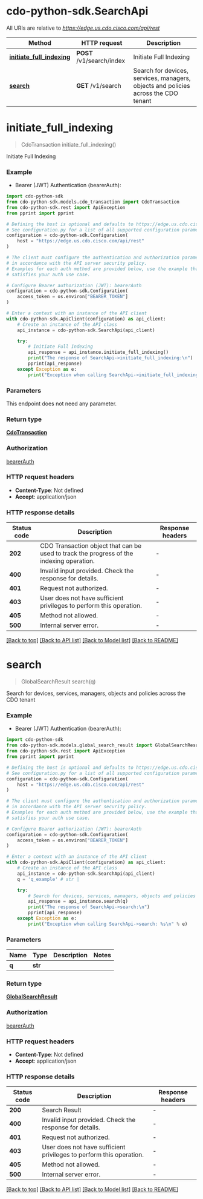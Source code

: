 # cdo-python-sdk.SearchApi

All URIs are relative to *https://edge.us.cdo.cisco.com/api/rest*

Method | HTTP request | Description
------------- | ------------- | -------------
[**initiate_full_indexing**](SearchApi.md#initiate_full_indexing) | **POST** /v1/search/index | Initiate Full Indexing
[**search**](SearchApi.md#search) | **GET** /v1/search | Search for devices, services, managers, objects and policies across the CDO tenant


# **initiate_full_indexing**
> CdoTransaction initiate_full_indexing()

Initiate Full Indexing

### Example

* Bearer (JWT) Authentication (bearerAuth):

```python
import cdo-python-sdk
from cdo-python-sdk.models.cdo_transaction import CdoTransaction
from cdo-python-sdk.rest import ApiException
from pprint import pprint

# Defining the host is optional and defaults to https://edge.us.cdo.cisco.com/api/rest
# See configuration.py for a list of all supported configuration parameters.
configuration = cdo-python-sdk.Configuration(
    host = "https://edge.us.cdo.cisco.com/api/rest"
)

# The client must configure the authentication and authorization parameters
# in accordance with the API server security policy.
# Examples for each auth method are provided below, use the example that
# satisfies your auth use case.

# Configure Bearer authorization (JWT): bearerAuth
configuration = cdo-python-sdk.Configuration(
    access_token = os.environ["BEARER_TOKEN"]
)

# Enter a context with an instance of the API client
with cdo-python-sdk.ApiClient(configuration) as api_client:
    # Create an instance of the API class
    api_instance = cdo-python-sdk.SearchApi(api_client)

    try:
        # Initiate Full Indexing
        api_response = api_instance.initiate_full_indexing()
        print("The response of SearchApi->initiate_full_indexing:\n")
        pprint(api_response)
    except Exception as e:
        print("Exception when calling SearchApi->initiate_full_indexing: %s\n" % e)
```



### Parameters

This endpoint does not need any parameter.

### Return type

[**CdoTransaction**](CdoTransaction.md)

### Authorization

[bearerAuth](../README.md#bearerAuth)

### HTTP request headers

 - **Content-Type**: Not defined
 - **Accept**: application/json

### HTTP response details

| Status code | Description | Response headers |
|-------------|-------------|------------------|
**202** | CDO Transaction object that can be used to track the progress of the indexing operation. |  -  |
**400** | Invalid input provided. Check the response for details. |  -  |
**401** | Request not authorized. |  -  |
**403** | User does not have sufficient privileges to perform this operation. |  -  |
**405** | Method not allowed. |  -  |
**500** | Internal server error. |  -  |

[[Back to top]](#) [[Back to API list]](../README.md#documentation-for-api-endpoints) [[Back to Model list]](../README.md#documentation-for-models) [[Back to README]](../README.md)

# **search**
> GlobalSearchResult search(q)

Search for devices, services, managers, objects and policies across the CDO tenant

### Example

* Bearer (JWT) Authentication (bearerAuth):

```python
import cdo-python-sdk
from cdo-python-sdk.models.global_search_result import GlobalSearchResult
from cdo-python-sdk.rest import ApiException
from pprint import pprint

# Defining the host is optional and defaults to https://edge.us.cdo.cisco.com/api/rest
# See configuration.py for a list of all supported configuration parameters.
configuration = cdo-python-sdk.Configuration(
    host = "https://edge.us.cdo.cisco.com/api/rest"
)

# The client must configure the authentication and authorization parameters
# in accordance with the API server security policy.
# Examples for each auth method are provided below, use the example that
# satisfies your auth use case.

# Configure Bearer authorization (JWT): bearerAuth
configuration = cdo-python-sdk.Configuration(
    access_token = os.environ["BEARER_TOKEN"]
)

# Enter a context with an instance of the API client
with cdo-python-sdk.ApiClient(configuration) as api_client:
    # Create an instance of the API class
    api_instance = cdo-python-sdk.SearchApi(api_client)
    q = 'q_example' # str | 

    try:
        # Search for devices, services, managers, objects and policies across the CDO tenant
        api_response = api_instance.search(q)
        print("The response of SearchApi->search:\n")
        pprint(api_response)
    except Exception as e:
        print("Exception when calling SearchApi->search: %s\n" % e)
```



### Parameters


Name | Type | Description  | Notes
------------- | ------------- | ------------- | -------------
 **q** | **str**|  | 

### Return type

[**GlobalSearchResult**](GlobalSearchResult.md)

### Authorization

[bearerAuth](../README.md#bearerAuth)

### HTTP request headers

 - **Content-Type**: Not defined
 - **Accept**: application/json

### HTTP response details

| Status code | Description | Response headers |
|-------------|-------------|------------------|
**200** | Search Result |  -  |
**400** | Invalid input provided. Check the response for details. |  -  |
**401** | Request not authorized. |  -  |
**403** | User does not have sufficient privileges to perform this operation. |  -  |
**405** | Method not allowed. |  -  |
**500** | Internal server error. |  -  |

[[Back to top]](#) [[Back to API list]](../README.md#documentation-for-api-endpoints) [[Back to Model list]](../README.md#documentation-for-models) [[Back to README]](../README.md)

